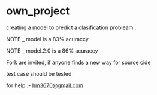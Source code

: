 # own_project

creating a model to predict a clasification probleam .

NOTE _ model is a 83% acuraccy 

NOTE _ model.2.0 is a 86% acuraccy

Fork are invited, if anyone finds a new way for source cide 

test case should be tested 

for help :- hm3670@gmail.com
